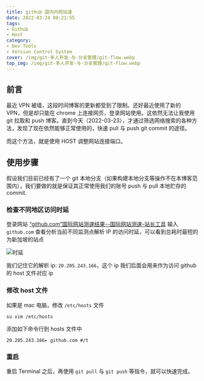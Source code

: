 ```yaml
---
title: github 国内内网加速
date: 2022-03-24 00:21:55
tags: 
- Github
- Host
category:
- Dev Tools
- Version Control System
cover: /img/git-多人开发-与-分支管理/git-flow.webp
top_img: /img/git-多人开发-与-分支管理/git-flow.webp
---
```


## 前言

最近 VPN 被墙，这段时间博客的更新都受到了限制。还好最近使用了新的 VPN，但是却只能在 chrome 上连接网页，登录网站使用。这依然无法让我使用 git 拉取和 push 博客。直到今天（2022-03-23），才通过筛选网络搜索的各种方法，发现了现在依然能够正常使用的，快速 pull 与 push git commit 的途径。

而这个方法，就是使用 HOST 调整网站连接端口。

## 使用步骤

假设我们目前已经有了一个 git 本地分支（如果构建本地分支等操作不在本博客范围内），我们要做的就是保证其正常使用我们的账号 push 与 pull 本地贮存的 commit.

### 检查不同地区访问时延

登录网站 [“github.com”国际网站测速结果--国际网站测速-站长工具](http://tool.chinaz.com/speedworld/github.com) 输入 `github.com` 查看分析当前不同监测点解析 IP 的访问时延，可以看到总耗时最短的为新加坡的站点

![时延](https://jason24-zeng.github.io/img/github-国内内网加速/2022-03-24-00-33-58-image.png)

我们记住它的解析 ip: `20.205.243.166`，这个 ip 我们后面会用来作为访问 github 的 host 文件对应 ip

### 修改 host 文件

如果是 mac 电脑，修改 `/etc/hosts` 文件

```shell
su vim /etc/hosts
```

添加如下命令行到 hosts 文件中

```shell
20.205.243.166▸ github.com #/t
```

### 重启

重启 Terminal 之后，再使用 `git pull` 与 `git push` 等指令，就可以快速完成。

